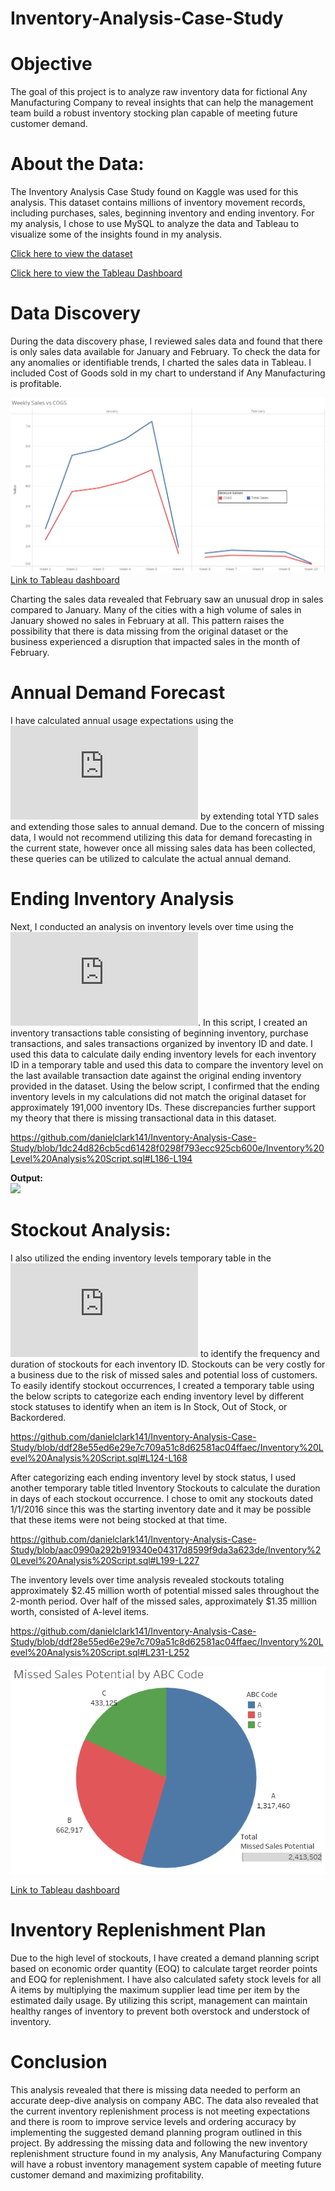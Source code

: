 # Inventory-Analysis-Case-Study

# Objective
The goal of this project is to analyze raw inventory data for fictional Any Manufacturing Company to reveal insights that can help the management team build a robust inventory stocking plan capable of meeting future customer demand.

# About the Data:
The Inventory Analysis Case Study found on Kaggle was used for this analysis. This dataset contains millions of inventory movement records, including purchases, sales, beginning inventory and ending inventory. For my analysis, I chose to use MySQL to analyze the data and Tableau to visualize some of the insights found in my analysis.

[Click here to view the dataset](https://www.kaggle.com/datasets/bhanupratapbiswas/inventory-analysis-case-study?select=SalesFINAL12312016.csv)

[Click here to view the Tableau Dashboard](https://public.tableau.com/app/profile/daniel4029/viz/InventoryAnalysisCaseStudy_16938541269020/Dashboard1)

# Data Discovery
During the data discovery phase, I reviewed sales data and found that there is only sales data available for January and February. To check the data for any anomalies or identifiable trends, I charted the sales data in Tableau. I included Cost of Goods sold in my chart to understand if Any Manufacturing is profitable. 

![Weekly Sales and COGS](https://github.com/danielclark141/Inventory-Analysis-Case-Study/blob/main/Weekly%20Sales%20and%20COGS.PNG)
[Link to Tableau dashboard](https://public.tableau.com/app/profile/daniel4029/viz/InventoryAnalysisCaseStudy_16938541269020/Dashboard1)

Charting the sales data revealed that February saw an unusual drop in sales compared to January. Many of the cities with a high volume of sales in January showed no sales in February at all. This pattern raises the possibility that there is data missing from the original dataset or the business experienced a disruption that impacted sales in the month of February.

# Annual Demand Forecast
I have calculated annual usage expectations using the ![Annual Demand Script](https://github.com/danielclark141/Inventory-Analysis-Case-Study/blob/main/Annual%20Demand%20Script.sql) by extending total YTD sales and extending those sales to annual demand. Due to the concern of missing data, I would not recommend utilizing this data for demand forecasting in the current state, however once all missing sales data has been collected, these queries can be utilized to calculate the actual annual demand.

# Ending Inventory Analysis
Next, I conducted an analysis on inventory levels over time using the ![Inventory Levels Script](https://github.com/danielclark141/Inventory-Analysis-Case-Study/blob/main/Inventory%20Level%20Analysis%20Script.sql). In this script, I created an inventory transactions table consisting of beginning inventory, purchase transactions, and sales transactions organized by inventory ID and date. I used this data to calculate daily ending inventory levels for each inventory ID in a temporary table and used this data to compare the inventory level on the last available transaction date against the original ending inventory provided in the dataset. Using the below script, I confirmed that the ending inventory levels in my calculations did not match the original dataset for approximately 191,000 inventory IDs. These discrepancies further support my theory that there is missing transactional data in this dataset.

https://github.com/danielclark141/Inventory-Analysis-Case-Study/blob/1dc24d826cb5cd61428f0298f793ecc925cb600e/Inventory%20Level%20Analysis%20Script.sql#L186-L194

**Output:** \
<img src="https://github.com/danielclark141/Inventory-Analysis-Case-Study/assets/69767270/32e19a04-5c10-40db-b210-531ec65971a6" width="200">

# Stockout Analysis:
I also utilized the ending inventory levels temporary table in the ![Inventory Levels Script](https://github.com/danielclark141/Inventory-Analysis-Case-Study/blob/main/Inventory%20Level%20Analysis%20Script.sql) to identify the frequency and duration of stockouts for each inventory ID. Stockouts can be very costly for a business due to the risk of missed sales and potential loss of customers. To easily identify stockout occurrences, I created a temporary table using the below scripts to categorize each ending inventory level by different stock statuses to identify when an item is In Stock, Out of Stock, or Backordered.

https://github.com/danielclark141/Inventory-Analysis-Case-Study/blob/ddf28e55ed6e29e7c709a51c8d62581ac04ffaec/Inventory%20Level%20Analysis%20Script.sql#L124-L168

After categorizing each ending inventory level by stock status, I used another temporary table titled Inventory Stockouts to calculate the duration in days of each stockout occurrence. I chose to omit any stockouts dated 1/1/2016 since this was the starting inventory date and it may be possible that these items were not being stocked at that time. 

https://github.com/danielclark141/Inventory-Analysis-Case-Study/blob/aac0990a292b919340e04317d8599f9da3a623de/Inventory%20Level%20Analysis%20Script.sql#L199-L227

The inventory levels over time analysis revealed stockouts totaling approximately $2.45 million worth of potential missed sales throughout the 2-month period. Over half of the missed sales, approximately $1.35 million worth, consisted of A-level items. 

https://github.com/danielclark141/Inventory-Analysis-Case-Study/blob/ddf28e55ed6e29e7c709a51c8d62581ac04ffaec/Inventory%20Level%20Analysis%20Script.sql#L231-L252

![Missed Sales Potential](https://github.com/danielclark141/Inventory-Analysis-Case-Study/blob/main/Missed%20Sales%20Potential%20by%20ABC%20Code.PNG)

[Link to Tableau dashboard](https://public.tableau.com/app/profile/daniel4029/viz/InventoryAnalysisCaseStudy_16938541269020/Dashboard1)

# Inventory Replenishment Plan
Due to the high level of stockouts, I have created a demand planning script based on economic order quantity (EOQ) to calculate target reorder points and EOQ for replenishment. I have also calculated safety stock levels for all A items by multiplying the maximum supplier lead time per item by the estimated daily usage. By utilizing this script, management can maintain healthy ranges of inventory to prevent both overstock and understock of inventory.  

# Conclusion
This analysis revealed that there is missing data needed to perform an accurate deep-dive analysis on company ABC. The data also revealed that the current inventory replenishment process is not meeting expectations and there is room to improve service levels and ordering accuracy by implementing the suggested demand planning program outlined in this project. By addressing the missing data and following the new inventory replenishment structure found in my analysis, Any Manufacturing Company will have a robust inventory management system capable of meeting future customer demand and maximizing profitability.
